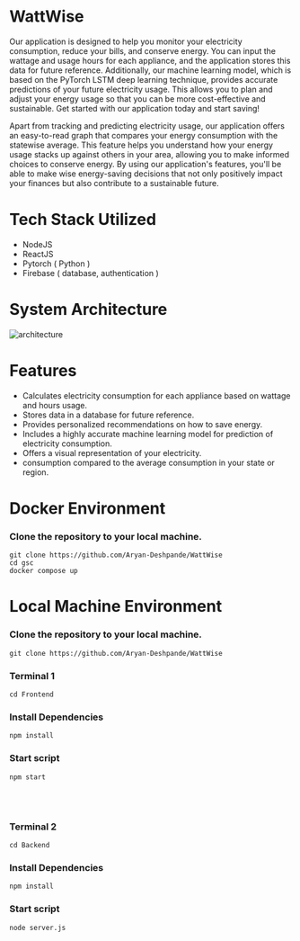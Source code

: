 # WattWise

Our application is designed to help you monitor your electricity consumption, reduce your bills, and conserve energy. You can input the wattage and usage hours for each appliance, and the application stores this data for future reference. Additionally, our machine learning model, which is based on the PyTorch LSTM deep learning technique, provides accurate predictions of your future electricity usage. This allows you to plan and adjust your energy usage so that you can be more cost-effective and sustainable. Get started with our application today and start saving!

Apart from tracking and predicting electricity usage, our application offers an easy-to-read graph that compares your energy consumption with the statewise average. This feature helps you understand how your energy usage stacks up against others in your area, allowing you to make informed choices to conserve energy. By using our application's features, you'll be able to make wise energy-saving decisions that not only positively impact your finances but also contribute to a sustainable future.


# Tech Stack Utilized
- NodeJS 
- ReactJS
- Pytorch ( Python )
- Firebase ( database, authentication )

# System Architecture
![architecture](https://cdn.discordapp.com/attachments/835750351621718030/1091396806518251530/final.png)

# Features
- Calculates electricity consumption for each appliance based on wattage and hours usage.
- Stores data in a database for future reference.
- Provides personalized recommendations on how to save energy.
- Includes a highly accurate machine learning model for prediction of electricity consumption.
- Offers a visual representation of your electricity.
- consumption compared to the average consumption in your state or region.

# Docker Environment
### Clone the repository to your local machine.
```
git clone https://github.com/Aryan-Deshpande/WattWise
cd gsc
docker compose up
```

# Local Machine Environment
### Clone the repository to your local machine.
```
git clone https://github.com/Aryan-Deshpande/WattWise
```

### Terminal 1
```
cd Frontend
```

### Install Dependencies
```
npm install
```

### Start script<sub>
```
npm start
```
<br>
<br>

### Terminal 2
```
cd Backend
```

### Install Dependencies
```
npm install
```

### Start script
```
node server.js
```
